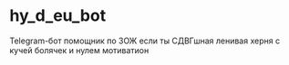 # hy_d_eu_bot
Telegram-бот помощник по ЗОЖ если ты СДВГшная ленивая херня с кучей болячек и нулем мотиватион
